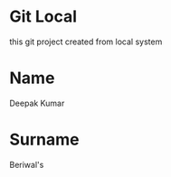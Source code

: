 # Git Local

this git project created from local system

# Name
 Deepak Kumar


 # Surname
  Beriwal's